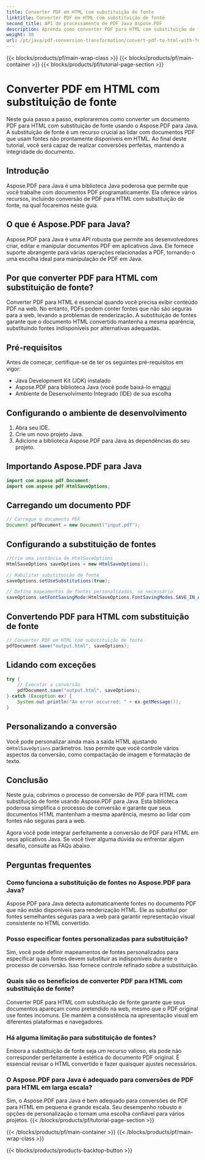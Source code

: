 ```yaml
---
title: Converter PDF em HTML com substituição de fonte
linktitle: Converter PDF em HTML com substituição de fonte
second_title: API de processamento de PDF Java Aspose.PDF
description: Aprenda como converter PDF para HTML com substituição de fonte usando Aspose.PDF para Java. Guia passo a passo com código-fonte para conversões perfeitas. Otimize seu conteúdo web agora!
weight: 30
url: /pt/java/pdf-conversion-transformation/convert-pdf-to-html-with-font-substitution/
---
```


{{< blocks/products/pf/main-wrap-class >}}
{{< blocks/products/pf/main-container >}}
{{< blocks/products/pf/tutorial-page-section >}}

# Converter PDF em HTML com substituição de fonte


Neste guia passo a passo, exploraremos como converter um documento PDF para HTML com substituição de fonte usando o Aspose.PDF para Java. A substituição de fonte é um recurso crucial ao lidar com documentos PDF que usam fontes não prontamente disponíveis em HTML. Ao final deste tutorial, você será capaz de realizar conversões perfeitas, mantendo a integridade do documento.

## Introdução

Aspose.PDF para Java é uma biblioteca Java poderosa que permite que você trabalhe com documentos PDF programaticamente. Ela oferece vários recursos, incluindo conversão de PDF para HTML com substituição de fonte, na qual focaremos neste guia.

## O que é Aspose.PDF para Java?

Aspose.PDF para Java é uma API robusta que permite aos desenvolvedores criar, editar e manipular documentos PDF em aplicativos Java. Ele fornece suporte abrangente para várias operações relacionadas a PDF, tornando-o uma escolha ideal para manipulação de PDF em Java.

## Por que converter PDF para HTML com substituição de fonte?

Converter PDF para HTML é essencial quando você precisa exibir conteúdo PDF na web. No entanto, PDFs podem conter fontes que não são seguras para a web, levando a problemas de renderização. A substituição de fontes garante que o documento HTML convertido mantenha a mesma aparência, substituindo fontes indisponíveis por alternativas adequadas.

## Pré-requisitos

Antes de começar, certifique-se de ter os seguintes pré-requisitos em vigor:

- Java Development Kit (JDK) instalado
-  Aspose.PDF para biblioteca Java (você pode baixá-lo em[aqui](https://releases.aspose.com/pdf/java/)
- Ambiente de Desenvolvimento Integrado (IDE) de sua escolha

## Configurando o ambiente de desenvolvimento

1. Abra seu IDE.
2. Crie um novo projeto Java.
3. Adicione a biblioteca Aspose.PDF para Java às dependências do seu projeto.

## Importando Aspose.PDF para Java

```java
import com.aspose.pdf.Document;
import com.aspose.pdf.HtmlSaveOptions;
```

## Carregando um documento PDF

```java
// Carregue o documento PDF
Document pdfDocument = new Document("input.pdf");
```

## Configurando a substituição de fontes

```java
//Crie uma instância de HtmlSaveOptions
HtmlSaveOptions saveOptions = new HtmlSaveOptions();

// Habilitar substituição de fonte
saveOptions.setUseSubstitutions(true);

// Defina mapeamentos de fontes personalizados, se necessário
saveOptions.setFontSavingMode(HtmlSaveOptions.FontSavingModes.SAVE_IN_ALL_FORMATS);
```

## Convertendo PDF para HTML com substituição de fonte

```java
// Converter PDF em HTML com substituição de fonte
pdfDocument.save("output.html", saveOptions);
```

## Lidando com exceções

```java
try {
    // Executar a conversão
    pdfDocument.save("output.html", saveOptions);
} catch (Exception ex) {
    System.out.println("An error occurred: " + ex.getMessage());
}
```

## Personalizando a conversão

 Você pode personalizar ainda mais a saída HTML ajustando o`HtmlSaveOptions` parâmetros. Isso permite que você controle vários aspectos da conversão, como compactação de imagem e formatação de texto.

## Conclusão

Neste guia, cobrimos o processo de conversão de PDF para HTML com substituição de fonte usando Aspose.PDF para Java. Esta biblioteca poderosa simplifica o processo de conversão e garante que seus documentos HTML mantenham a mesma aparência, mesmo ao lidar com fontes não seguras para a web.

Agora você pode integrar perfeitamente a conversão de PDF para HTML em seus aplicativos Java. Se você tiver alguma dúvida ou enfrentar algum desafio, consulte as FAQs abaixo.

## Perguntas frequentes

### Como funciona a substituição de fontes no Aspose.PDF para Java?

Aspose.PDF para Java detecta automaticamente fontes no documento PDF que não estão disponíveis para renderização HTML. Ele as substitui por fontes semelhantes seguras para a web para garantir representação visual consistente no HTML convertido.

### Posso especificar fontes personalizadas para substituição?

Sim, você pode definir mapeamentos de fontes personalizados para especificar quais fontes devem substituir as indisponíveis durante o processo de conversão. Isso fornece controle refinado sobre a substituição.

### Quais são os benefícios de converter PDF para HTML com substituição de fonte?

Converter PDF para HTML com substituição de fonte garante que seus documentos apareçam como pretendido na web, mesmo que o PDF original use fontes incomuns. Ele mantém a consistência na apresentação visual em diferentes plataformas e navegadores.

### Há alguma limitação para substituição de fontes?

Embora a substituição de fonte seja um recurso valioso, ela pode não corresponder perfeitamente à estética do documento PDF original. É essencial revisar o HTML convertido e fazer quaisquer ajustes necessários.

### O Aspose.PDF para Java é adequado para conversões de PDF para HTML em larga escala?

Sim, o Aspose.PDF para Java é bem adequado para conversões de PDF para HTML em pequena e grande escala. Seu desempenho robusto e opções de personalização o tornam uma escolha confiável para vários projetos.
{{< /blocks/products/pf/tutorial-page-section >}}

{{< /blocks/products/pf/main-container >}}
{{< /blocks/products/pf/main-wrap-class >}}

{{< blocks/products/products-backtop-button >}}
